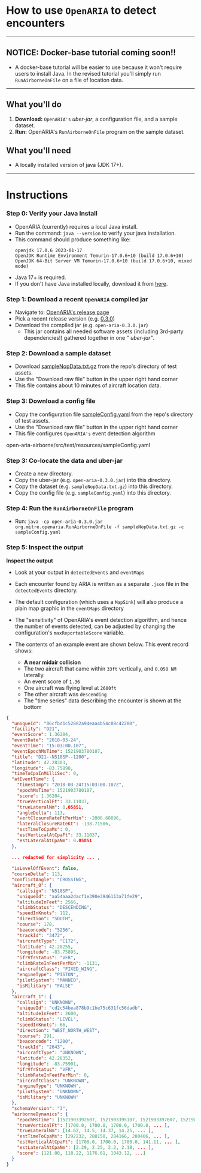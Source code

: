 # How to use `OpenARIA` to detect encounters

---

## NOTICE: Docker-base tutorial coming soon!!

- A docker-base tutorial will be easier to use because it won't require users to install Java. In the revised tutorial
  you'll simply run `RunAirborneOnFile` on a file of location data.

---

## What you'll do

1. **Download:** `OpenARIA's` _uber-jar_, a configuration file, and a sample dataset.
2. **Run:** OpenARIA's `RunAirborneOnFile` program on the sample dataset.

## What you'll need

- A locally installed version of java (JDK 17+).

---

# Instructions

### Step 0: Verify your Java Install

- OpenARIA (currently) requires a local Java install.
- Run the command: `java --version` to verify your java installation.
- This command should produce something like:
    ```
   openjdk 17.0.6 2023-01-17
   OpenJDK Runtime Environment Temurin-17.0.6+10 (build 17.0.6+10)
   OpenJDK 64-Bit Server VM Temurin-17.0.6+10 (build 17.0.6+10, mixed mode)
    ```
- Java 17+ is required.
- If you don't have Java installed locally, download it from [here](https://adoptium.net/).

### Step 1: Download a recent `OpenARIA` compiled jar

- Navigate to: [OpenARIA's release page](https://github.com/mitre-public/open-aria/releases)
- Pick a recent release version (e.g. [0.3.0](https://github.com/mitre-public/open-aria/releases/tag/0.3.0))
- Download the compiled jar (e.g. `open-aria-0.3.0.jar`)
  - This jar contains all needed software assets (including 3rd-party dependencies!) gathered together in one _"
    uber-jar"_.

### Step 2: Download a sample dataset

- Download [sampleNopData.txt.gz](https://github.com/mitre-public/open-aria/blob/main/open-aria-airborne/src/main/resources/sampleNopData.txt.gz)
from the repo's directory of test assets.
- Use the "Download raw file" button in the upper right hand corner
- This file contains about 10 minutes of aircraft location data.

### Step 3: Download a config file

- Copy the configuration
  file [sampleConfig.yaml](https://github.com/mitre-public/open-aria/blob/main/open-aria-airborne/src/test/resources/sampleConfig.yaml)
  from the repo's directory of test assets.
- Use the "Download raw file" button in the upper right hand corner
- This file configures `OpenARIA's` event detection algorithm

open-aria-airborne/src/test/resources/sampleConfig.yaml

### Step 3: Co-locate the data and uber-jar

- Create a new directory.
- Copy the uber-jar (e.g. `open-aria-0.3.0.jar`) into this directory.
- Copy the dataset (e.g. `sampleNopData.txt.gz`) into this directory.
- Copy the config file (e.g. `sampleConfig.yaml`) into this directory.

### Step 4: Run the `RunAirborneOnFile` program

- Run: `java -cp open-aria-0.3.0.jar org.mitre.openaria.RunAirborneOnFile -f sampleNopData.txt.gz -c sampleConfig.yaml`

### Step 5: Inspect the output

**Inspect the output**

- Look at your output in `detectedEvents` and `eventMaps`
- Each encounter found by ARIA is written as a separate `.json` file in the `detectedEvents` directory.
- The default configuration (which uses a `MapSink`) will also produce a plain map graphic in the `eventMaps` directory
- The "sensitivity" of OpenARIA's event detection algorithm, and hence the number of events detected, can be adjusted by
  changing the configuration's `maxReportableScore` variable.


- The contents of an example event are shown below. This event record shows:
  - **A near midair collision**
  - The two aircraft that came within `33ft` vertically, and `0.058 NM` laterally.
  - An event score of `1.36`
  - One aircraft was flying level at `2600ft`
  - The other aircraft was `descending`
  - The "time series" data describing the encounter is shown at the bottom

```json
{
  "uniqueId": "06cfbd1c52882a94eaa4b54c88c42280",
  "facility": "D21",
  "eventScore": 1.36204,
  "eventDate": "2018-03-24",
  "eventTime": "15:03:00.107",
  "eventEpochMsTime": 1521903780107,
  "title": "D21--N518SP--1200",
  "latitude": 42.28303,
  "longitude": -83.75898,
  "timeToCpaInMilliSec": 0,
  "atEventTime": {
    "timestamp": "2018-03-24T15:03:00.107Z",
    "epochMsTime": 1521903780107,
    "score": 1.36204,
    "trueVerticalFt": 33.11037,
    "trueLateralNm": 0.05851,
    "angleDelta": 113,
    "vertClosureRateFtPerMin": -2006.68896,
    "lateralClosureRateKt": -138.71506,
    "estTimeToCpaMs": 0,
    "estVerticalAtCpaFt": 33.11037,
    "estLateralAtCpaNm": 0.05851
  },
  
  ... redacted for simplicity ... ,
  
  "isLevelOffEvent": false,
  "courseDelta": 113,
  "conflictAngle": "CROSSING",
  "aircraft_0": {
    "callsign": "N518SP",
    "uniqueId": "aa54aaa2dacf1e390e3946113a71fe29",
    "altitudeInFeet": 2566,
    "climbStatus": "DESCENDING",
    "speedInKnots": 112,
    "direction": "SOUTH",
    "course": 178,
    "beaconcode": "5256",
    "trackId": "3472",
    "aircraftType": "C172",
    "latitude": 42.28255,
    "longitude": -83.75895,
    "ifrVfrStatus": "VFR",
    "climbRateInFeetPerMin": -1131,
    "aircraftClass": "FIXED_WING",
    "engineType": "PISTON",
    "pilotSystem": "MANNED",
    "isMilitary": "FALSE"
  },
  "aircraft_1": {
    "callsign": "UNKNOWN",
    "uniqueId": "cd2c54bea878b9c1be75c631fc56dadb",
    "altitudeInFeet": 2600,
    "climbStatus": "LEVEL",
    "speedInKnots": 66,
    "direction": "WEST_NORTH_WEST",
    "course": 291,
    "beaconcode": "1200",
    "trackId": "2643",
    "aircraftType": "UNKNOWN",
    "latitude": 42.28352,
    "longitude": -83.75901,
    "ifrVfrStatus": "VFR",
    "climbRateInFeetPerMin": 0,
    "aircraftClass": "UNKNOWN",
    "engineType": "UNKNOWN",
    "pilotSystem": "UNKNOWN",
    "isMilitary": "UNKNOWN"
  },
  "schemaVersion": "3",
  "airborneDynamics": {
    "epochMsTime": [1521903392607, 1521903395107, 1521903397607, 1521903400107, ...],
    "trueVerticalFt": [1700.0, 1700.0, 1700.0, 1700.0, ... ],
    "trueLateralNm": [14.62, 14.5, 14.37, 14.25, ... ],
    "estTimeToCpaMs": [292232, 288150, 284166, 280406, ... ],
    "estVerticalAtCpaFt": [1700.0, 1700.0, 1700.0, 141.11, ... ],
    "estLateralAtCpaNm": [2.29, 2.25, 2.2, 2.18, ... ],
    "score": [121.08, 118.22, 1176.61, 1043.12, ...]
  }
}
```